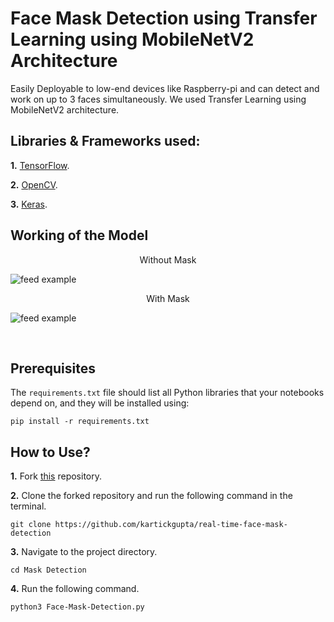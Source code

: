 # Face Mask Detection using Transfer Learning using MobileNetV2 Architecture
Easily Deployable to low-end devices like Raspberry-pi and can detect and work on up to 3 faces simultaneously. We used Transfer Learning using MobileNetV2 architecture.

## Libraries & Frameworks used:
**1.** [TensorFlow](https://www.tensorflow.org/).

**2.** [OpenCV](https://keras.io/).

**3.** [Keras](https://opencv.org/).


## Working of the Model

<p>
	<p align='center'> Without Mask </p>
    <img src= "../Mask Detection/Assets/without-mask.png" alt="feed example">
	<br>
	<p align='center'> With Mask </p>
	<img src= "../Mask Detection/Assets/with-mask.png" alt="feed example">
</p><br>

## Prerequisites
The `requirements.txt` file should list all Python libraries that your notebooks
depend on, and they will be installed using:

```
pip install -r requirements.txt
```



## How to Use?

**1.** Fork [this](https://github.com/kartickgupta/real-time-face-mask-detection) repository.

**2.** Clone the forked repository and run the following command in the terminal.

```terminal
git clone https://github.com/kartickgupta/real-time-face-mask-detection
```

**3.** Navigate to the project directory.

```terminal
cd Mask Detection
```
**4.** Run the following command.

```terminal
python3 Face-Mask-Detection.py
```

